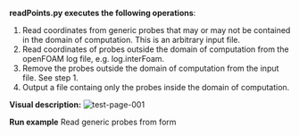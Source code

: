 **readPoints.py executes the following operations**:  
1. Read coordinates from generic probes that may or may not be contained in the domain of computation. This is an arbitrary input file.
2. Read coordinates of probes outside the domain of computation from the openFOAM log file, e.g. log.interFoam. 
3. Remove the probes outside the domain of computation from the input file. See step 1.
4. Output a file containg only the probes inside the domain of computation.

**Visual description:**
![test-page-001](https://user-images.githubusercontent.com/36754185/78853334-7cf96180-79d3-11ea-80e8-66fca3439470.jpg)

**Run example**
Read generic probes from form 
